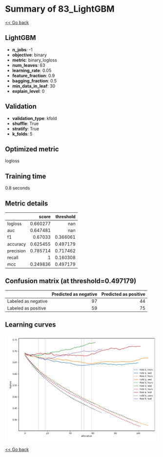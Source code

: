 # Summary of 83_LightGBM

[<< Go back](../README.md)


## LightGBM
- **n_jobs**: -1
- **objective**: binary
- **metric**: binary_logloss
- **num_leaves**: 63
- **learning_rate**: 0.05
- **feature_fraction**: 0.9
- **bagging_fraction**: 0.5
- **min_data_in_leaf**: 30
- **explain_level**: 0

## Validation
 - **validation_type**: kfold
 - **shuffle**: True
 - **stratify**: True
 - **k_folds**: 5

## Optimized metric
logloss

## Training time

0.8 seconds

## Metric details
|           |    score |   threshold |
|:----------|---------:|------------:|
| logloss   | 0.660277 |  nan        |
| auc       | 0.647481 |  nan        |
| f1        | 0.67033  |    0.366061 |
| accuracy  | 0.625455 |    0.497179 |
| precision | 0.785714 |    0.717462 |
| recall    | 1        |    0.160308 |
| mcc       | 0.249836 |    0.497179 |


## Confusion matrix (at threshold=0.497179)
|                     |   Predicted as negative |   Predicted as positive |
|:--------------------|------------------------:|------------------------:|
| Labeled as negative |                      97 |                      44 |
| Labeled as positive |                      59 |                      75 |

## Learning curves
![Learning curves](learning_curves.png)

[<< Go back](../README.md)
